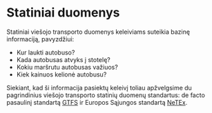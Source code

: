 # Statiniai duomenys

Statiniai viešojo transporto duomenys keleiviams suteikia bazinę informaciją, pavyzdžiui:

- Kur laukti autobuso?
- Kada autobusas atvyks į stotelę?
- Kokiu maršrutu autobusas važiuos?
- Kiek kainuos kelionė autobusu?

Siekiant, kad ši informacija pasiektų keleivį toliau apžvelgsime du pagrindinius viešojo transporto statinių duomenų
standartus: de facto pasaulinį standartą [GTFS](gtfs) ir Europos Sąjungos standartą [NeTEx](netex).